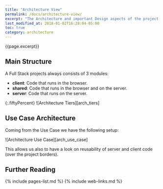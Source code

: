 ```yaml
---
title: "Architecture View"
permalink: /docs/architecture-view/
excerpt: "The Architecture and important Design aspects of the project. This page explains **HOW** scala-adapters is implemented."
last_modified_at: 2018-01-02T16:28:04-05:00
toc: true
category: architecture
---
```

{{page.excerpt}}
## Main Structure
A Full Stack projects always consists of 3 modules:
* **client**: Code that runs in the browser.
* **shared**: Code that runs in the browser and on the server.
* **server**: Code that runs on the server.

{:.fiftyPercent}
![Architecture Tiers][arch_tiers]

## Use Case Architecture
Coming from the Use Case we have the following setup:

![Architecture Use Case][arch_use_case]

This allows us also to have a look on reusability of server and client code (over the project borders).

## Further Reading
{% include pages-list.md %}
{% include web-links.md %}
